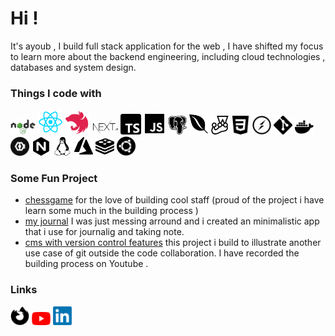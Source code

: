 <h1>Hi ! </h1>

<p>
It's ayoub , I build full stack application for the web ,  I have shifted my focus to learn more about the backend engineering, including cloud technologies , databases and system design.
</p>

<h3>Things I code with</h3>

<p  >
<img width="40" alt="nodejs" src="/icon/nodejs.svg" /> 
<img width="40" alt="react" src="/icon/react.svg" /> 
<img width="40" alt="nestjs" src="/icon/nestjs.svg" /> 
<img width="40" alt="nextjs" src="/icon/nextjs.svg" /> 
<img width="33" alt="ts" src="/icon/ts.svg" /> 
<img width="35" alt="js" src="/icon/js.svg" /> 
<img width="30" alt="postgres" src="/icon/postgres.svg" /> 
<img width="30" alt="mongo" src="/icon/mongo.svg" /> 
<img width="30" alt="jest" src="/icon/jest.svg" /> 
<img width="30" alt="css" src="/icon/css.svg" /> 
<img width="30" alt="socket" src="/icon/socket-io.svg" />
<img width="30" alt="git" src="/icon/git.svg" /> 
<img width="30" alt="docker" src="/icon/docker.svg" /> 
<img width="30" alt="keycloak" src="/icon/keycloak.svg" /> 
<img width="30" alt="nginx" src="/icon/nginx.svg" /> 
<img width="30" alt="linux" src="/icon/linux.svg" /> 
<img width="30" alt="azure" src="/icon/azure.svg" /> 
<img width="30" alt="redis" src="/icon/redis.svg" /> 
<img width="30" alt="ubuntu" src="/icon/ubuntu.svg" /> 
</p>

<h3>Some Fun Project </h3>

- [chessgame](https://github.com/ayoubbouguettaya/chessgame) for the love of building cool staff (proud of the project i have learn some much in the building process )
- [my journal](https://github.com/ayoubbouguettaya/my-journal) I was just messing arround and i created an minimalistic app that i use for journalig and taking note.
- [cms with version control features](https://github.com/ayoubbouguettaya/cms-with-version-control-features) this project i build to illustrate another use case of git outside the code collaboration. I have recorded the building process on Youtube .

<h3>Links</h3>
<p>
  
 [<img width="30" alt="personal blog" src="/icon/firefox.svg" />](https://foobarz.blog) 
 [<img width="30" alt="youtube" src="/icon/youtube.png" />](https://youtube.com/foobarz-coding)
  [<img width="30" alt="linkedin" src="/icon/linkedin.png" />](https://linkedin.com/in/ayoub-bouguettaya) 
</p>

